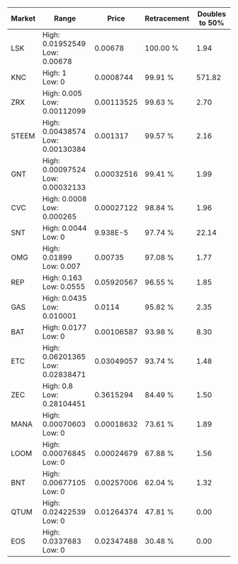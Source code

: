 | Market | Range | Price| Retracement | Doubles to 50% |
| --- | --- | --- | --- | --- |
| LSK | High: 0.01952549<br />Low: 0.00678 | 0.00678 | 100.00 % | 1.94 |
| KNC | High: 1<br />Low: 0 | 0.0008744 | 99.91 % | 571.82 |
| ZRX | High: 0.005<br />Low: 0.00112099 | 0.00113525 | 99.63 % | 2.70 |
| STEEM | High: 0.00438574<br />Low: 0.00130384 | 0.001317 | 99.57 % | 2.16 |
| GNT | High: 0.00097524<br />Low: 0.00032133 | 0.00032516 | 99.41 % | 1.99 |
| CVC | High: 0.0008<br />Low: 0.000265 | 0.00027122 | 98.84 % | 1.96 |
| SNT | High: 0.0044<br />Low: 0 | 9.938E-5 | 97.74 % | 22.14 |
| OMG | High: 0.01899<br />Low: 0.007 | 0.00735 | 97.08 % | 1.77 |
| REP | High: 0.163<br />Low: 0.0555 | 0.05920567 | 96.55 % | 1.85 |
| GAS | High: 0.0435<br />Low: 0.010001 | 0.0114 | 95.82 % | 2.35 |
| BAT | High: 0.0177<br />Low: 0 | 0.00106587 | 93.98 % | 8.30 |
| ETC | High: 0.06201365<br />Low: 0.02838471 | 0.03049057 | 93.74 % | 1.48 |
| ZEC | High: 0.8<br />Low: 0.28104451 | 0.3615294 | 84.49 % | 1.50 |
| MANA | High: 0.00070603<br />Low: 0 | 0.00018632 | 73.61 % | 1.89 |
| LOOM | High: 0.00076845<br />Low: 0 | 0.00024679 | 67.88 % | 1.56 |
| BNT | High: 0.00677105<br />Low: 0 | 0.00257006 | 62.04 % | 1.32 |
| QTUM | High: 0.02422539<br />Low: 0 | 0.01264374 | 47.81 % | 0.00 |
| EOS | High: 0.0337683<br />Low: 0 | 0.02347488 | 30.48 % | 0.00 |

